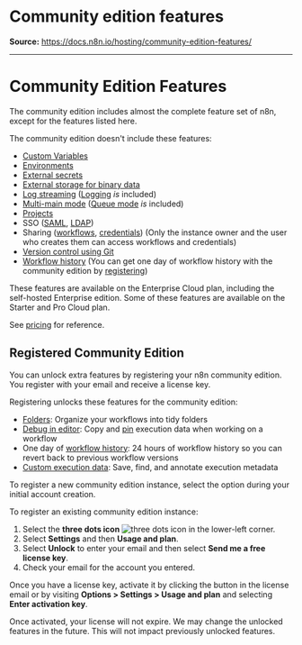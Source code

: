 # Community edition features

**Source:** https://docs.n8n.io/hosting/community-edition-features/

---

# Community Edition Features

The community edition includes almost the complete feature set of n8n, except for the features listed here.

The community edition doesn't include these features:

- [Custom Variables](../../code/variables/)
- [Environments](../../source-control-environments/)
- [External secrets](../../external-secrets/)
- [External storage for binary data](../scaling/external-storage/)
- [Log streaming](../../log-streaming/) ([Logging](../logging-monitoring/logging/) *is* included)
- [Multi-main mode](../scaling/queue-mode/#multi-main-setup) ([Queue mode](../scaling/queue-mode/) *is* included)
- [Projects](../../user-management/rbac/projects/)
- SSO ([SAML](../securing/set-up-sso/), [LDAP](../../user-management/ldap/))
- Sharing ([workflows](../../workflows/sharing/), [credentials](../../credentials/credential-sharing/)) (Only the instance owner and the user who creates them can access workflows and credentials)
- [Version control using Git](../../source-control-environments/)
- [Workflow history](../../workflows/history/) (You can get one day of workflow history with the community edition by [registering](#registered-community-edition))

These features are available on the Enterprise Cloud plan, including the self-hosted Enterprise edition. Some of these features are available on the Starter and Pro Cloud plan.

See [pricing](https://n8n.io/pricing/) for reference.

## Registered Community Edition

You can unlock extra features by registering your n8n community edition. You register with your email and receive a license key.

Registering unlocks these features for the community edition:

- [Folders](../../release-notes/#folders): Organize your workflows into tidy folders
- [Debug in editor](../../workflows/executions/debug/): Copy and [pin](../../glossary/#data-pinning-n8n) execution data when working on a workflow
- One day of [workflow history](../../workflows/history/): 24 hours of workflow history so you can revert back to previous workflow versions
- [Custom execution data](../../workflows/executions/custom-executions-data/): Save, find, and annotate execution metadata

To register a new community edition instance, select the option during your initial account creation.

To register an existing community edition instance:

1. Select the **three dots icon** ![three dots icon](../../_images/common-icons/three-dots-horizontal.png) in the lower-left corner.
2. Select **Settings** and then **Usage and plan**.
3. Select **Unlock** to enter your email and then select **Send me a free license key**.
4. Check your email for the account you entered.

Once you have a license key, activate it by clicking the button in the license email or by visiting **Options > Settings > Usage and plan** and selecting **Enter activation key**.

Once activated, your license will not expire. We may change the unlocked features in the future. This will not impact previously unlocked features.
